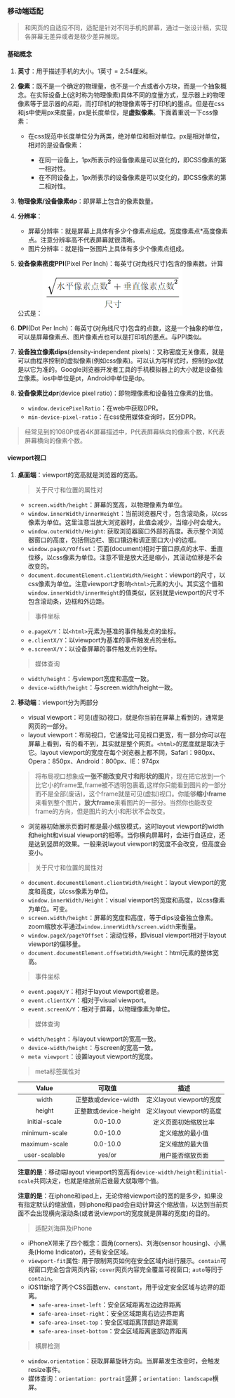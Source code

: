 ### 移动端适配

> 和网页的自适应不同，适配是针对不同手机的屏幕，通过一张设计稿，实现各屏幕无差异或者是极少差异展现。

#### 基础概念

1. **英寸**：用于描述手机的大小。1英寸 = 2.54厘米。

2. **像素**：既不是一个确定的物理量，也不是一个点或者小方块，而是一个抽象概念。在实际设备上(这时称为物理像素)具体不同的度量方式，显示器上的物理像素等于显示器的点距，而打印机的物理像素等于打印机的墨点。但是在css和js中使用px来度量，px是长度单位，是**虚拟像素**。下面着重说一下css像素：

   - 在css规范中长度单位分为两类，绝对单位和相对单位。px是相对单位，相对的是设备像素：

     - 在同一设备上，1px所表示的设备像素是可以变化的，即CSS像素的第一相对性。
     - 在不同设备上，1px所表示的设备像素是可以变化的，即CSS像素的第二相对性。

3. **物理像素/设备像素dp**：即屏幕上包含的像素数量。

4. **分辨率**：
   - 屏幕分辨率：就是屏幕上具体有多少个像素点组成。宽度像素点*高度像素点。注意分辨率高不代表屏幕就很清晰。
   - 图片分辨率：就是指一张图片上具体有多少个像素点组成。

5. **设备像素密度PPI**(Pixel Per Inch)：每英寸(对角线尺寸)包含的像素数。计算公式是：![PPI](../images/ppi.png)

6. **DPI**(Dot Per Inch)：每英寸(对角线尺寸)包含的点数，这是一个抽象的单位，可以是屏幕像素点、图片像素点也可以是打印机的墨点。与PPI类似。

7. **设备独立像素dips**(density-independent pixels)：又称密度无关像素，就是可以由程序控制的虚拟像素(例如css像素)。可以认为写样式时，控制的px就是以它为准的。Google浏览器开发者工具的手机模拟器上的大小就是设备独立像素。ios中单位是pt，Android中单位是dp。

8. **设备像素比dpr**(device pixel ratio)：即物理像素和设备独立像素的比值。
   - `window.devicePixelRatio`：在web中获取DPR。
   - `min-device-pixel-ratio`：在css使用媒体查询时，区分DPR。

> 经常见到的1080P或者4K屏幕描述中，P代表屏幕纵向的像素个数，K代表屏幕横向的像素个数。 

#### viewport视口

1. **桌面端**：viewport的宽高就是浏览器的宽高。
    > 关于尺寸和位置的属性对
      - `screen.width/height`：屏幕的宽高，以物理像素为单位。
      - `window.innerWidth/innerHeight`：当前浏览器尺寸，包含滚动条，以css像素为单位。这里注意当放大浏览器时，此值会减少，当缩小时会增大。
      - `window.outerWidth/Height`: 获取浏览器窗口外部的高度。表示整个浏览器窗口的高度，包括侧边栏、窗口镶边和调正窗口大小的边框。
      - `window.pageX/YOffset`：页面(document)相对于窗口原点的水平、垂直位移，以css像素为单位。注意不管是放大还是缩小，其滚动位移是不会改变的。
      - `document.documentElement.clientWidth/Height`：viewport的尺寸，以css像素为单位。注意viewport才影响`<html>`元素的大小。其实这个值和`window.innerWidth/innerHeight`的值类似，区别就是viewport的尺寸不包含滚动条，边框和外边距。
    > 事件坐标
      - `e.pageX/Y`：以`<html>`元素为基准的事件触发点的坐标。
      - `e.clientX/Y`：以viewport为基准的事件触发点的坐标。
      - `e.screenX/Y`：以设备屏幕的事件触发点的坐标。
    > 媒体查询
      - `width/height`：与viewport宽度和高度一致。
      - `device-width/height`：与screen.width/height一致。

2. **移动端**：viewport分为两部分  
    - visual viewport：可见(虚拟)视口，就是你当前在屏幕上看到的，通常是网页的一部分。
    - layout viewport：布局视口，它通常比可见视口更宽，有一部分你可以在屏幕上看到，有的看不到，其实就是整个网页。`<html>`的宽度就是取决于它。layout viewport的宽度在每个浏览器上都不同，Safari：980px、Opera：850px、Android：800px、IE：974px
    > 将布局视口想象成**一张不能改变尺寸和形状的图片**，现在把它放到一个比它小的frame里,frame被不透明包裹着,这样你只能看到图片的一部分而不是全部(废话)，这个frame就是可见(虚拟)视口。你能够**缩小frame**来看到整个图片，**放大frame**来看图片的一部分。当然你也能改变frame的方向，但是图片的大小和形状不会改变。
    - 浏览器初始展示页面时都是最小缩放模式，这时layout viewport的width和height和visual viewport的相等。当你横向屏幕时，会进行自适应，还是达到竖屏的效果。一般来说layout viewport的宽度不会改变，但高度会变小。
    > 关于尺寸和位置的属性对
      - `document.documentElement.clientWidth/Height`：layout viewport的宽度和高度，以css像素为单位。
      - `window.innerWidth/Height`：visual viewport的宽度和高度，以css像素为单位。可变。
      - `screen.width/height`：屏幕的宽度和高度，等于dips设备独立像素。zoom缩放水平通过`window.innerWidth/screen.width`来衡量。
      - `window.pageX/pageYOffset`：滚动位移，即visual viewport相对于layout viewport的偏移量。
      - `document.documentElement.offsetWidth/Height`：html元素的整体宽高。
    > 事件坐标
      - `event.pageX/Y`：相对于layout viewport或者是<html>。
      - `event.clientX/Y`：相对于visual viewport。
      - `event.screenX/Y`：相对于屏幕，以物理像素为单位。
    > 媒体查询
      - `width/height`：与layout viewport的宽高一致。
      - `device-width/height`：与screen的宽高一致。
      - `meta viewport`：设置layout viewport的宽度。
    > meta标签属性对   

      Value | 可取值 | 描述
      :-: | :-: | :-: 
      width | 正整数或device-width | 定义layout viewport的宽度
      height | 正整数或device-height | 定义layout viewport的高度
      initial-scale | 0.0-10.0 | 定义页面初始缩放比率
      minimum-scale | 0.0-10.0 | 定义缩放的最小值
      maximum-scale | 0.0-10.0 | 定义缩放的最大值
      user-scalable | yes/or | 用户能否缩放页面

    **注意的是**：移动端layout viewport的宽高有`device-width/height`和`initial-scale`共同决定，也就是缩放前后谁最大就取哪个值。   

    **注意的是**：在iphone和ipad上，无论你给viewport设的宽的是多少，如果没有指定默认的缩放值，则iphone和ipad会自动计算这个缩放值，以达到当前页面不会出现横向滚动条(或者说viewport的宽度就是屏幕的宽度)的目的。

    > 适配刘海屏及iPhone
    - iPhoneX带来了四个概念：圆角(corners)、刘海(sensor housing)、小黑条(Home Indicator)，还有安全区域。
    - `viewport-fit`属性: 用于限制网页如何在安全区域内进行展示。`contain`可视窗口完全包含网页内容; `cover`网页内容完全覆盖可视窗口; `auto`等同于`contain`。
    - iOS11新增了两个CSS函数`env`、`constant`，用于设定安全区域与边界的距离。
      - `safe-area-inset-left`：安全区域距离左边边界距离
      - `safe-area-inset-right`：安全区域距离右边边界距离
      - `safe-area-inset-top`：安全区域距离顶部边界距离
      - `safe-area-inset-bottom`：安全区域距离底部边界距离

    > 横屏检测
    - `window.orientation`：获取屏幕旋转方向。当屏幕发生改变时，会触发resize事件。
    - 媒体查询：`orientation: portrait`竖屏；`orientation: landscape`横屏。